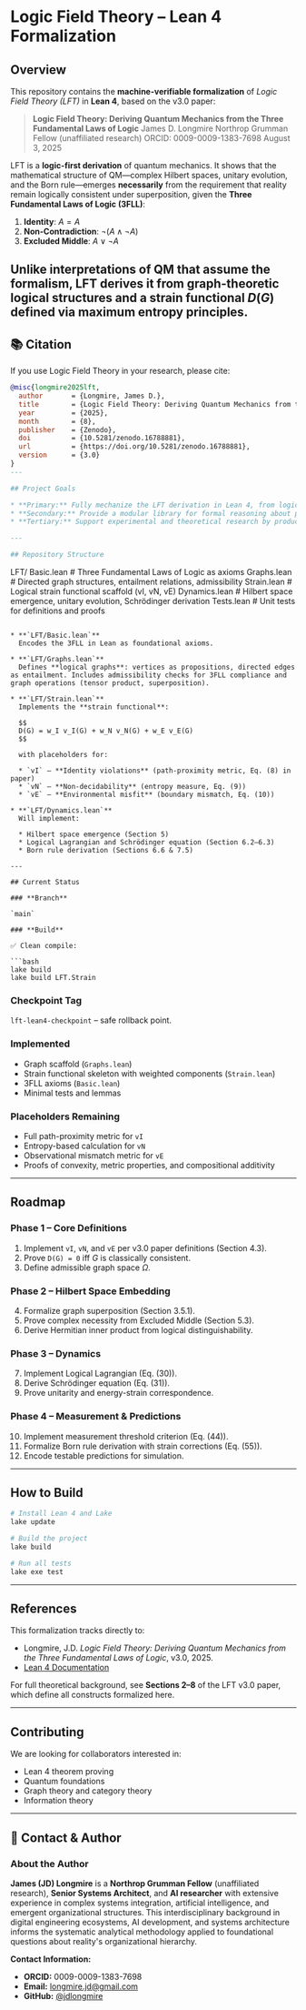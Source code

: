 # Logic Field Theory – Lean 4 Formalization

## Overview

This repository contains the **machine-verifiable formalization** of *Logic Field Theory (LFT)* in **Lean 4**, based on the v3.0 paper:

> **Logic Field Theory: Deriving Quantum Mechanics from the Three Fundamental Laws of Logic**
> James D. Longmire
> Northrop Grumman Fellow (unaffiliated research)
> ORCID: 0009-0009-1383-7698
> August 3, 2025

LFT is a **logic-first derivation** of quantum mechanics. It shows that the mathematical structure of QM—complex Hilbert spaces, unitary evolution, and the Born rule—emerges **necessarily** from the requirement that reality remain logically consistent under superposition, given the **Three Fundamental Laws of Logic (3FLL)**:

1. **Identity**: $A = A$
2. **Non-Contradiction**: $\neg (A \land \neg A)$
3. **Excluded Middle**: $A \lor \neg A$

Unlike interpretations of QM that assume the formalism, LFT derives it from **graph-theoretic logical structures** and a **strain functional** $D(G)$ defined via maximum entropy principles.
---
## 📚 Citation

If you use Logic Field Theory in your research, please cite:

```bibtex
@misc{longmire2025lft,
  author       = {Longmire, James D.},
  title        = {Logic Field Theory: Deriving Quantum Mechanics from the Three Fundamental Laws of Logic (v3.0)},
  year         = {2025},
  month        = {8},
  publisher    = {Zenodo},
  doi          = {10.5281/zenodo.16788881},
  url          = {https://doi.org/10.5281/zenodo.16788881},
  version      = {3.0}
}
---

## Project Goals

* **Primary:** Fully mechanize the LFT derivation in Lean 4, from logical axioms to testable quantum predictions.
* **Secondary:** Provide a modular library for formal reasoning about pre-quantum logical structures.
* **Tertiary:** Support experimental and theoretical research by producing machine-verified lemmas and theorems from the LFT framework.

---

## Repository Structure

```
LFT/
  Basic.lean       # Three Fundamental Laws of Logic as axioms
  Graphs.lean      # Directed graph structures, entailment relations, admissibility
  Strain.lean      # Logical strain functional scaffold (vI, vN, vE)
  Dynamics.lean    # Hilbert space emergence, unitary evolution, Schrödinger derivation
  Tests.lean       # Unit tests for definitions and proofs
```

* **`LFT/Basic.lean`**
  Encodes the 3FLL in Lean as foundational axioms.

* **`LFT/Graphs.lean`**
  Defines **logical graphs**: vertices as propositions, directed edges as entailment. Includes admissibility checks for 3FLL compliance and graph operations (tensor product, superposition).

* **`LFT/Strain.lean`**
  Implements the **strain functional**:

  $$
  D(G) = w_I v_I(G) + w_N v_N(G) + w_E v_E(G)
  $$

  with placeholders for:

  * `vI` – **Identity violations** (path-proximity metric, Eq. (8) in paper)
  * `vN` – **Non-decidability** (entropy measure, Eq. (9))
  * `vE` – **Environmental misfit** (boundary mismatch, Eq. (10))

* **`LFT/Dynamics.lean`**
  Will implement:

  * Hilbert space emergence (Section 5)
  * Logical Lagrangian and Schrödinger equation (Section 6.2–6.3)
  * Born rule derivation (Sections 6.6 & 7.5)

---

## Current Status

### **Branch**

`main`

### **Build**

✅ Clean compile:

```bash
lake build
lake build LFT.Strain
```

### **Checkpoint Tag**

`lft-lean4-checkpoint` – safe rollback point.

### **Implemented**

* Graph scaffold (`Graphs.lean`)
* Strain functional skeleton with weighted components (`Strain.lean`)
* 3FLL axioms (`Basic.lean`)
* Minimal tests and lemmas

### **Placeholders Remaining**

* Full path-proximity metric for `vI`
* Entropy-based calculation for `vN`
* Observational mismatch metric for `vE`
* Proofs of convexity, metric properties, and compositional additivity

---

## Roadmap

### **Phase 1 – Core Definitions**

1. Implement `vI`, `vN`, and `vE` per v3.0 paper definitions (Section 4.3).
2. Prove `D(G) = 0` iff $G$ is classically consistent.
3. Define admissible graph space $\Omega$.

### **Phase 2 – Hilbert Space Embedding**

4. Formalize graph superposition (Section 3.5.1).
5. Prove complex necessity from Excluded Middle (Section 5.3).
6. Derive Hermitian inner product from logical distinguishability.

### **Phase 3 – Dynamics**

7. Implement Logical Lagrangian (Eq. (30)).
8. Derive Schrödinger equation (Eq. (31)).
9. Prove unitarity and energy-strain correspondence.

### **Phase 4 – Measurement & Predictions**

10. Implement measurement threshold criterion (Eq. (44)).
11. Formalize Born rule derivation with strain corrections (Eq. (55)).
12. Encode testable predictions for simulation.

---

## How to Build

```bash
# Install Lean 4 and Lake
lake update

# Build the project
lake build

# Run all tests
lake exe test
```

---

## References

This formalization tracks directly to:

* Longmire, J.D. *Logic Field Theory: Deriving Quantum Mechanics from the Three Fundamental Laws of Logic*, v3.0, 2025.
* [Lean 4 Documentation](https://lean-lang.org/lean4/doc/)

For full theoretical background, see **Sections 2–8** of the LFT v3.0 paper, which define all constructs formalized here.

---

## Contributing

We are looking for collaborators interested in:

* Lean 4 theorem proving
* Quantum foundations
* Graph theory and category theory
* Information theory

---

## 📧 Contact & Author

### About the Author

**James (JD) Longmire** is a **Northrop Grumman Fellow** (unaffiliated research), **Senior Systems Architect**, and **AI researcher** with extensive experience in complex systems integration, artificial intelligence, and emergent organizational structures.
This interdisciplinary background in digital engineering ecosystems, AI development, and systems architecture informs the systematic analytical methodology applied to foundational questions about reality's organizational hierarchy.

**Contact Information:**

* **ORCID:** 0009-0009-1383-7698
* **Email:** [longmire.jd@gmail.com](mailto:longmire.jd@gmail.com)
* **GitHub:** [@jdlongmire](https://github.com/jdlongmire)
